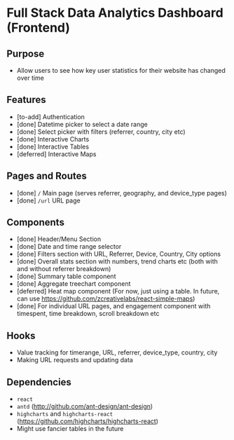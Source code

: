 # Full Stack Data Analytics Dashboard (Frontend)

## Purpose
- Allow users to see how key user statistics for their website has changed over time

## Features
- [to-add] Authentication
- [done] Datetime picker to select a date range
- [done] Select picker with filters (referrer, country, city etc)
- [done] Interactive Charts
- [done] Interactive Tables
- [deferred] Interactive Maps

## Pages and Routes
- [done] `/` Main page (serves referrer, geography, and device_type pages)
- [done] `/url` URL page

## Components
- [done] Header/Menu Section
- [done] Date and time range selector
- [done] Filters section with URL, Referrer, Device, Country, City options
- [done] Overall stats section with numbers, trend charts etc (both with and without referrer breakdown)
- [done] Summary table component
- [done] Aggregate treechart component
- [deferred] Heat map component (For now, just using a table. In future, can use https://github.com/zcreativelabs/react-simple-maps)
- [done] For individual URL pages, and engagement component with timespent, time breakdown, scroll breakdown etc

## Hooks
- Value tracking for timerange, URL, referrer, device_type, country, city
- Making URL requests and updating data

## Dependencies
- `react`
- `antd` (http://github.com/ant-design/ant-design)
- `highcharts` and `highcharts-react` (https://github.com/highcharts/highcharts-react)
- Might use fancier tables in the future